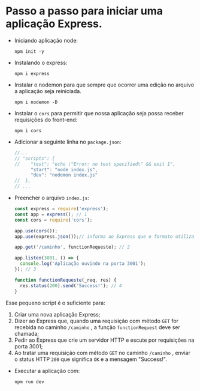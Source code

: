 # Passo a passo para iniciar uma aplicação Express.
- Iniciando aplicação node:

  ```shell
  npm init -y
  ```

- Instalando o express:

  ```shell
  npm i express
  ```

- Instalar o nodemon para que sempre que ocorrer uma edição no arquivo a aplicação seja reiniciada.

  ```shell
  npm i nodemon -D
  ```
  
- Instalar o `cors` para permitir que nossa aplicação seja possa receber requisições do front-end:

   ```shell
   npm i cors
   ```
  
- Adicionar a seguinte linha no `package.json`:

  ```js
  //...
  // "scripts": {
  //    "test": "echo \"Error: no test specified\" && exit 1",
  		"start": "node index.js",
  		"dev": "nodemon index.js"
  //  },
  // ...
  ```
  
- Preencher o arquivo `index.js`:

  ```javascript
  const express = require('express');
  const app = express(); // 1
  const cors = require('cors');
  
  app.use(cors());
  app.use(express.json());// informa ao Express que o formato utilizado será o JSON
  
  app.get('/caminho', functionRequeste); // 2
  
  app.listen(3001, () => {
    console.log('Aplicação ouvindo na porta 3001');
  }); // 3
  
  function functionRequeste(_req, res) {
    res.status(200).send('Success!'); // 4
  }
  ```

Esse pequeno script é o suficiente para:

1. Criar uma nova aplicação Express;
2. Dizer ao Express que, quando uma requisição com método `GET` for recebida no caminho `/caminho` , a função `functionRequest` deve ser chamada;
3. Pedir ao Express que crie um servidor HTTP e escute por requisições na porta 3001;
4. Ao tratar uma requisição com método `GET` no caminho `/caminho` , enviar o status HTTP `200` que significa `OK` e a mensagem "Success!".

- Executar a aplicação com:

  ```shell
  npm run dev
  ```
